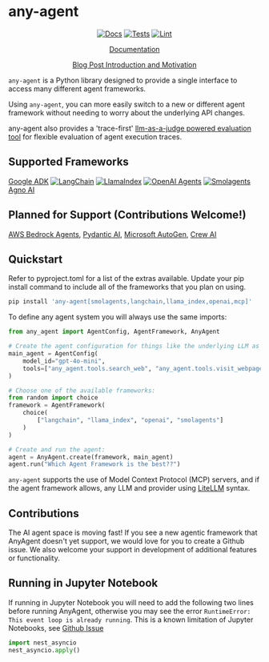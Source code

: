 # any-agent

<div align="center">

[![Docs](https://github.com/mozilla-ai/any-agent/actions/workflows/docs.yaml/badge.svg)](https://github.com/mozilla-ai/any-agent/actions/workflows/docs.yaml/)
[![Tests](https://github.com/mozilla-ai/any-agent/actions/workflows/tests.yaml/badge.svg)](https://github.com/mozilla-ai/any-agent/actions/workflows/tests.yaml/)
[![Lint](https://github.com/mozilla-ai/any-agent/actions/workflows/lint.yaml/badge.svg)](https://github.com/mozilla-ai/any-agent/actions/workflows/lint.yaml/)

[Documentation](https://mozilla-ai.github.io/any-agent/)

[Blog Post Introduction and Motivation](https://blog.mozilla.ai/introducing-any-agent-an-abstraction-layer-between-your-code-and-the-many-agentic-frameworks/)

</div>

`any-agent` is a Python library designed to provide a single interface to access many different agent frameworks.

Using `any-agent`, you can more easily switch to a new or different agent framework without needing to worry about the underlying API changes.

any-agent also provides a 'trace-first' [llm-as-a-judge powered evaluation tool](https://mozilla-ai.github.io/any-agent/evaluation/) for flexible evaluation of agent execution traces.

## Supported Frameworks

[Google ADK](https://github.com/google/adk-python) [![LangChain](https://img.shields.io/badge/LangChain-1e4545?logo=langchain&logoColor=white)](https://github.com/langchain-ai/langgraph) [![LlamaIndex](https://img.shields.io/badge/🦙%20LlamaIndex-fbcfe2)](https://github.com/run-llama/llama_index) [![OpenAI Agents](https://img.shields.io/badge/OpenAI%20Agents-black?logo=openai)](https://github.com/openai/openai-agents-python) [![Smolagents](https://img.shields.io/badge/Smolagents-ffcb3a?logo=huggingface&logoColor=white)](https://smolagents.org/) [Agno AI](https://docs.agno.com/introduction)

## Planned for Support (Contributions Welcome!)
[AWS Bedrock Agents](https://github.com/mozilla-ai/any-agent/issues/16),
[Pydantic AI](https://github.com/mozilla-ai/any-agent/issues/31),
[Microsoft AutoGen](https://github.com/mozilla-ai/any-agent/issues/30),
[Crew AI](https://github.com/mozilla-ai/any-agent/issues/17)


## Quickstart

Refer to pyproject.toml for a list of the extras available. Update your pip install command to include all of the frameworks that you plan on using.
```bash
pip install 'any-agent[smolagents,langchain,llama_index,openai,mcp]'
```

To define any agent system you will always use the same imports:

```py
from any_agent import AgentConfig, AgentFramework, AnyAgent

# Create the agent configuration for things like the underlying LLM as well as any tools.
main_agent = AgentConfig(
    model_id="gpt-4o-mini",
    tools=["any_agent.tools.search_web", "any_agent.tools.visit_webpage"]
)

# Choose one of the available frameworks:
from random import choice
framework = AgentFramework(
    choice(
        ["langchain", "llama_index", "openai", "smolagents"]
    )
)

# Create and run the agent:
agent = AnyAgent.create(framework, main_agent)
agent.run("Which Agent Framework is the best??")
```

`any-agent` supports the use of Model Context Protocol (MCP) servers, and if the agent framework allows,
any LLM and provider using [LiteLLM](https://docs.litellm.ai/docs/) syntax.

## Contributions

The AI agent space is moving fast! If you see a new agentic framework that AnyAgent doesn't yet support, we would love for you to create a Github issue. We also welcome your support in development of additional features or functionality.


## Running in Jupyter Notebook

If running in Jupyter Notebook you will need to add the following two lines before running AnyAgent, otherwise you may see the error `RuntimeError: This event loop is already running`. This is a known limitation of Jupyter Notebooks, see [Github Issue](https://github.com/jupyter/notebook/issues/3397#issuecomment-376803076)

```py
import nest_asyncio
nest_asyncio.apply()
```
